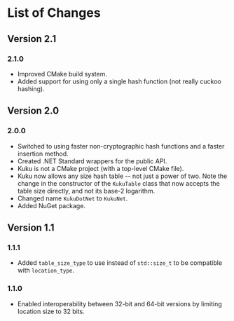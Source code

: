 # List of Changes

## Version 2.1

### 2.1.0

- Improved CMake build system.
- Added support for using only a single hash function (not really cuckoo hashing). 

## Version 2.0

### 2.0.0

- Switched to using faster non-cryptographic hash functions and a faster insertion method.
- Created .NET Standard wrappers for the public API.
- Kuku is not a CMake project (with a top-level CMake file).
- Kuku now allows any size hash table -- not just a power of two.
Note the change in the constructor of the `KukuTable` class that now accepts the table size directly, and not its base-2 logarithm.
- Changed name `KukuDotNet` to `KukuNet`.
- Added NuGet package.

## Version 1.1

### 1.1.1

- Added `table_size_type` to use instead of `std::size_t` to be compatible with `location_type`.

### 1.1.0

- Enabled interoperability between 32-bit and 64-bit versions by limiting location size to 32 bits.
